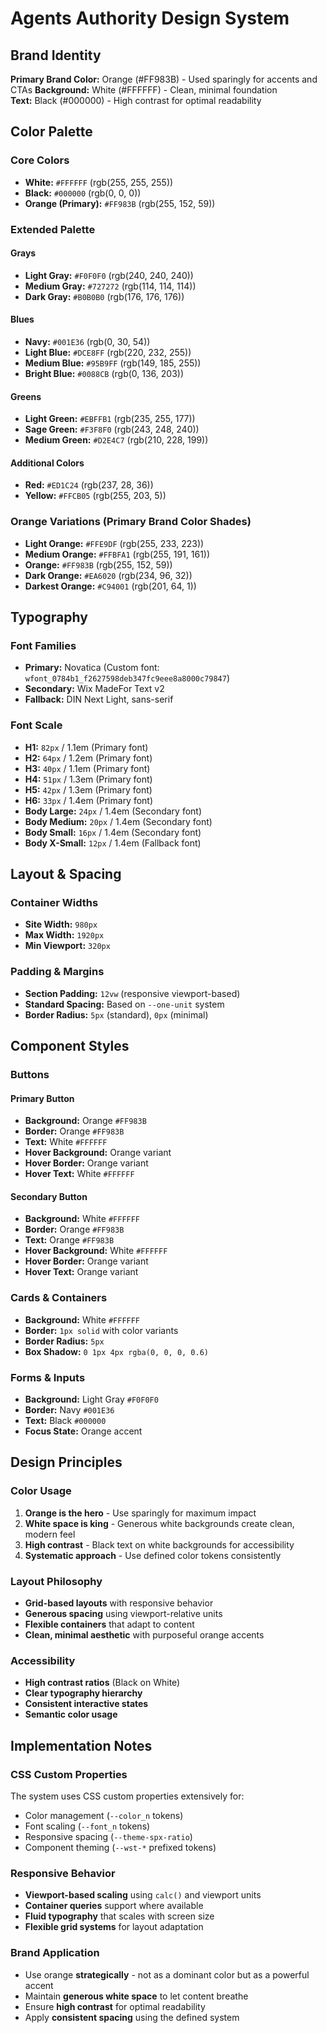 # Agents Authority Design System

## Brand Identity

**Primary Brand Color:** Orange (#FF983B) - Used sparingly for accents and CTAs
**Background:** White (#FFFFFF) - Clean, minimal foundation  
**Text:** Black (#000000) - High contrast for optimal readability

## Color Palette

### Core Colors
- **White:** `#FFFFFF` (rgb(255, 255, 255))
- **Black:** `#000000` (rgb(0, 0, 0))
- **Orange (Primary):** `#FF983B` (rgb(255, 152, 59))

### Extended Palette
#### Grays
- **Light Gray:** `#F0F0F0` (rgb(240, 240, 240))
- **Medium Gray:** `#727272` (rgb(114, 114, 114))
- **Dark Gray:** `#B0B0B0` (rgb(176, 176, 176))

#### Blues
- **Navy:** `#001E36` (rgb(0, 30, 54))
- **Light Blue:** `#DCE8FF` (rgb(220, 232, 255))
- **Medium Blue:** `#95B9FF` (rgb(149, 185, 255))
- **Bright Blue:** `#0088CB` (rgb(0, 136, 203))

#### Greens
- **Light Green:** `#EBFFB1` (rgb(235, 255, 177))
- **Sage Green:** `#F3F8F0` (rgb(243, 248, 240))
- **Medium Green:** `#D2E4C7` (rgb(210, 228, 199))

#### Additional Colors
- **Red:** `#ED1C24` (rgb(237, 28, 36))
- **Yellow:** `#FFCB05` (rgb(255, 203, 5))

### Orange Variations (Primary Brand Color Shades)
- **Light Orange:** `#FFE9DF` (rgb(255, 233, 223))
- **Medium Orange:** `#FFBFA1` (rgb(255, 191, 161))
- **Orange:** `#FF983B` (rgb(255, 152, 59))
- **Dark Orange:** `#EA6020` (rgb(234, 96, 32))
- **Darkest Orange:** `#C94001` (rgb(201, 64, 1))

## Typography

### Font Families
- **Primary:** Novatica (Custom font: `wfont_0784b1_f2627598deb347fc9eee8a8000c79847`)
- **Secondary:** Wix MadeFor Text v2
- **Fallback:** DIN Next Light, sans-serif

### Font Scale
- **H1:** `82px` / 1.1em (Primary font)
- **H2:** `64px` / 1.2em (Primary font)
- **H3:** `40px` / 1.1em (Primary font)
- **H4:** `51px` / 1.3em (Primary font)
- **H5:** `42px` / 1.3em (Primary font)
- **H6:** `33px` / 1.4em (Primary font)
- **Body Large:** `24px` / 1.4em (Secondary font)
- **Body Medium:** `20px` / 1.4em (Secondary font)
- **Body Small:** `16px` / 1.4em (Secondary font)
- **Body X-Small:** `12px` / 1.4em (Fallback font)

## Layout & Spacing

### Container Widths
- **Site Width:** `980px`
- **Max Width:** `1920px`
- **Min Viewport:** `320px`

### Padding & Margins
- **Section Padding:** `12vw` (responsive viewport-based)
- **Standard Spacing:** Based on `--one-unit` system
- **Border Radius:** `5px` (standard), `0px` (minimal)

## Component Styles

### Buttons

#### Primary Button
- **Background:** Orange `#FF983B`
- **Border:** Orange `#FF983B`
- **Text:** White `#FFFFFF`
- **Hover Background:** Orange variant
- **Hover Border:** Orange variant
- **Hover Text:** White `#FFFFFF`

#### Secondary Button
- **Background:** White `#FFFFFF`
- **Border:** Orange `#FF983B`
- **Text:** Orange `#FF983B`
- **Hover Background:** White `#FFFFFF`
- **Hover Border:** Orange variant
- **Hover Text:** Orange variant

### Cards & Containers
- **Background:** White `#FFFFFF`
- **Border:** `1px solid` with color variants
- **Border Radius:** `5px`
- **Box Shadow:** `0 1px 4px rgba(0, 0, 0, 0.6)`

### Forms & Inputs
- **Background:** Light Gray `#F0F0F0`
- **Border:** Navy `#001E36`
- **Text:** Black `#000000`
- **Focus State:** Orange accent

## Design Principles

### Color Usage
1. **Orange is the hero** - Use sparingly for maximum impact
2. **White space is king** - Generous white backgrounds create clean, modern feel
3. **High contrast** - Black text on white backgrounds for accessibility
4. **Systematic approach** - Use defined color tokens consistently

### Layout Philosophy
- **Grid-based layouts** with responsive behavior
- **Generous spacing** using viewport-relative units
- **Flexible containers** that adapt to content
- **Clean, minimal aesthetic** with purposeful orange accents

### Accessibility
- **High contrast ratios** (Black on White)
- **Clear typography hierarchy**
- **Consistent interactive states**
- **Semantic color usage**

## Implementation Notes

### CSS Custom Properties
The system uses CSS custom properties extensively for:
- Color management (`--color_n` tokens)
- Font scaling (`--font_n` tokens)
- Responsive spacing (`--theme-spx-ratio`)
- Component theming (`--wst-*` prefixed tokens)

### Responsive Behavior
- **Viewport-based scaling** using `calc()` and viewport units
- **Container queries** support where available
- **Fluid typography** that scales with screen size
- **Flexible grid systems** for layout adaptation

### Brand Application
- Use orange **strategically** - not as a dominant color but as a powerful accent
- Maintain **generous white space** to let content breathe
- Ensure **high contrast** for optimal readability
- Apply **consistent spacing** using the defined system